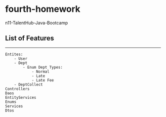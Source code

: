# fourth-homework
n11-TalentHub-Java-Bootcamp

<h2>List of Features</h2>

---

    Entites:
        - User
        - Dept
            - Enum Dept Types:
                - Normal
                - Late
                - Late Fee
        - DeptCollect
    Controllers
    Daos
    EntityServices
    Enums
    Services
    Dtos


